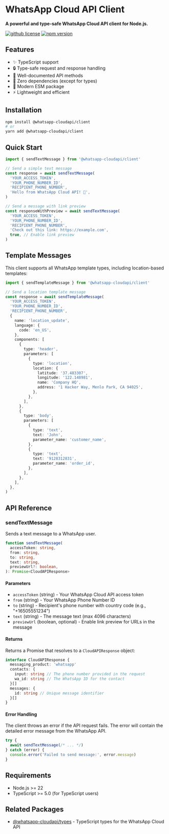 # WhatsApp Cloud API Client

**A powerful and type-safe WhatsApp Cloud API client for Node.js.**

[![github license](https://img.shields.io/github/license/ericvera/whatsapp-cloudapi.svg?style=flat-square)](https://github.com/ericvera/whatsapp-cloudapi/blob/master/LICENSE)
[![npm version](https://img.shields.io/npm/v/%40whatsapp-cloudapi%2Fclient.svg?style=flat-square)](https://npmjs.org/package/%x40whatsapp-cloudapi%2Fclient)

## Features

- ✨ TypeScript support
- 🔒 Type-safe request and response handling
- 📝 Well-documented API methods
- 🎯 Zero dependencies (except for types)
- 🔄 Modern ESM package
- ⚡ Lightweight and efficient

## Installation

```bash
npm install @whatsapp-cloudapi/client
# or
yarn add @whatsapp-cloudapi/client
```

## Quick Start

```typescript
import { sendTextMessage } from '@whatsapp-cloudapi/client'

// Send a simple text message
const response = await sendTextMessage(
  'YOUR_ACCESS_TOKEN',
  'YOUR_PHONE_NUMBER_ID',
  'RECIPIENT_PHONE_NUMBER',
  'Hello from WhatsApp Cloud API! 👋',
)

// Send a message with link preview
const responseWithPreview = await sendTextMessage(
  'YOUR_ACCESS_TOKEN',
  'YOUR_PHONE_NUMBER_ID',
  'RECIPIENT_PHONE_NUMBER',
  'Check out this link: https://example.com',
  true, // Enable link preview
)
```

## Template Messages

This client supports all WhatsApp template types, including location-based templates:

```typescript
import { sendTemplateMessage } from '@whatsapp-cloudapi/client'

// Send a location template message
const response = await sendTemplateMessage(
  'YOUR_ACCESS_TOKEN',
  'YOUR_PHONE_NUMBER_ID',
  'RECIPIENT_PHONE_NUMBER',
  {
    name: 'location_update',
    language: {
      code: 'en_US',
    },
    components: [
      {
        type: 'header',
        parameters: [
          {
            type: 'location',
            location: {
              latitude: '37.483307',
              longitude: '122.148981',
              name: 'Company HQ',
              address: '1 Hacker Way, Menlo Park, CA 94025',
            },
          },
        ],
      },
      {
        type: 'body',
        parameters: [
          {
            type: 'text',
            text: 'John',
            parameter_name: 'customer_name',
          },
          {
            type: 'text',
            text: '9128312831',
            parameter_name: 'order_id',
          },
        ],
      },
    ],
  },
)
```

## API Reference

### sendTextMessage

Sends a text message to a WhatsApp user.

```typescript
function sendTextMessage(
  accessToken: string,
  from: string,
  to: string,
  text: string,
  previewUrl?: boolean,
): Promise<CloudAPIResponse>
```

#### Parameters

- `accessToken` (string) - Your WhatsApp Cloud API access token
- `from` (string) - Your WhatsApp Phone Number ID
- `to` (string) - Recipient's phone number with country code (e.g., "+16505551234")
- `text` (string) - The message text (max 4096 characters)
- `previewUrl` (boolean, optional) - Enable link preview for URLs in the message

#### Returns

Returns a Promise that resolves to a `CloudAPIResponse` object:

```typescript
interface CloudAPIResponse {
  messaging_product: 'whatsapp'
  contacts: {
    input: string // The phone number provided in the request
    wa_id: string // The WhatsApp ID for the contact
  }[]
  messages: {
    id: string // Unique message identifier
  }[]
}
```

#### Error Handling

The client throws an error if the API request fails. The error will contain the detailed error message from the WhatsApp API.

```typescript
try {
  await sendTextMessage(/* ... */)
} catch (error) {
  console.error('Failed to send message:', error.message)
}
```

## Requirements

- Node.js >= 22
- TypeScript >= 5.0 (for TypeScript users)

## Related Packages

- [@whatsapp-cloudapi/types](https://www.npmjs.com/package/@whatsapp-cloudapi/types) - TypeScript types for the WhatsApp Cloud API
